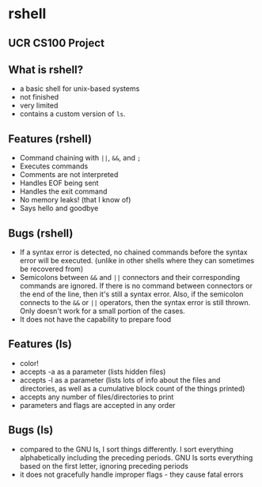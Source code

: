 # rshell
UCR CS100 Project
-----------------
## What is rshell?
* a basic shell for unix-based systems
* not finished
* very limited
* contains a custom version of ``ls``.

## Features (rshell)
* Command chaining with ``||``, ``&&``, and ``;``
* Executes commands
* Comments are not interpreted
* Handles EOF being sent
* Handles the exit command
* No memory leaks! (that I know of)
* Says hello and goodbye

## Bugs (rshell)
* If a syntax error is detected, no chained commands before the syntax error will be executed. (unlike in other shells where they can sometimes be recovered from)
* Semicolons between ``&&`` and ``||`` connectors and their corresponding commands are ignored. If there is no command between connectors or the end of the line, then it's still a syntax error. Also, if the semicolon connects to the ``&&`` or ``||`` operators, then the syntax error is still thrown. Only doesn't work for a small portion of the cases.
* It does not have the capability to prepare food

## Features (ls)
* color! 
* accepts -a as a parameter (lists hidden files)
* accepts -l as a parameter (lists lots of info about the files and directories, as well as a cumulative block count of the things printed)
* accepts any number of files/directories to print
* parameters and flags are accepted in any order

## Bugs (ls)
* compared to the GNU ls, I sort things differently. I sort everything alphabetically including the preceding periods. GNU ls sorts everything based on the first letter, ignoring preceding periods
* it does not gracefully handle improper flags - they cause fatal errors
